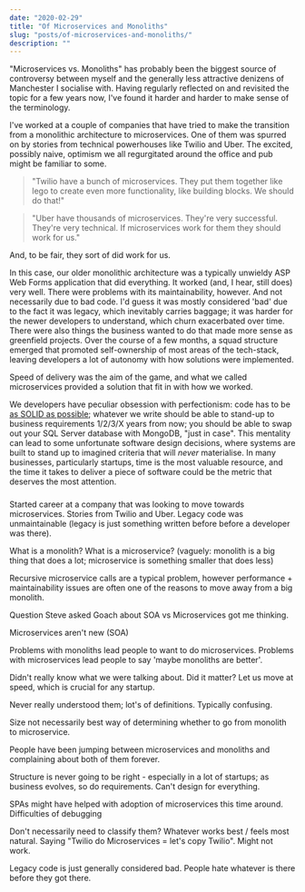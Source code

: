 ```yaml
---
date: "2020-02-29"
title: "Of Microservices and Monoliths"
slug: "posts/of-microservices-and-monoliths/"
description: ""
---
```

"Microservices vs. Monoliths" has probably been the biggest source of controversy between myself and the generally less attractive
denizens of Manchester I socialise with. Having regularly reflected on and revisited the topic for a few years now, I've
found it harder and harder to make sense of the terminology.

I've worked at a couple of companies that have tried to make the transition from a monolithic architecture to microservices.
One of them was spurred on by stories from technical powerhouses like Twilio and Uber. The excited, possibly naive,
optimism we all regurgitated around the office and pub might be familiar to some. 

>"Twilio have a bunch of microservices. They put them together like lego to create even more functionality, like building blocks. We should do that!"

>"Uber have thousands of microservices. They're very successful. They're very technical. If microservices work for them they should work for us."

And, to be fair, they sort of did work for us.

In this case, our older monolithic architecture was a typically unwieldy ASP Web Forms application that did everything. It worked (and, I hear, still does) very well.
There were problems with its maintainability, however. And not necessarily due to bad code. I'd guess it was mostly considered 'bad' due to the fact it was legacy, which
inevitably carries baggage; it was harder for the newer developers to understand, which churn exacerbated over time. There were also things
the business wanted to do that made more sense as greenfield projects. Over the course of a few months, a squad structure emerged that promoted
self-ownership of most areas of the tech-stack, leaving developers a lot of autonomy with how solutions were implemented.

Speed of delivery was the aim of the game, and what we called microservices provided a solution that fit in with how we worked.

We developers have peculiar obsession with perfectionism: code has to be [as SOLID as possible](../i-probably-dont-understand-solid-principles/);
whatever we write should be able to stand-up to business requirements 1/2/3/X years from now; you should be able to swap out
your SQL Server database with MongoDB, "just in case". This mentality can lead to some unfortunate software design decisions, where systems are
built to stand up to imagined criteria that will _never_ materialise. In many businesses, particularly startups, time is the most valuable resource, and
the time it takes to deliver a piece of software could be the metric that deserves the most attention.



###

Started career at a company that was looking to move towards microservices. Stories from Twilio and Uber.
Legacy code was unmaintainable (legacy is just something written before before a developer was there).

What is a monolith?
What is a microservice?
(vaguely: monolith is a big thing that does a lot; microservice is something smaller that does less)

Recursive microservice calls are a typical problem, however performance + maintainability issues are often one of the reasons to move away from a big monolith.

Question Steve asked Goach about SOA vs Microservices got me thinking.

Microservices aren't new (SOA)


Problems with monoliths lead people to want to do microservices.
Problems with microservices lead people to say 'maybe monoliths are better'.

Didn't really know what we were talking about. Did it matter? Let us move at speed, which is crucial for any startup.

Never really understood them; lot's of definitions. Typically confusing.

Size not necessarily best way of determining whether to go from monolith to microservice.

People have been jumping between microservices and monoliths and complaining about both of them forever.

Structure is never going to be right - especially in a lot of startups; as business evolves, so do requirements.
Can't design for everything.

SPAs might have helped with adoption of microservices this time around.
Difficulties of debugging

Don't necessarily need to classify them? Whatever works best / feels most natural. Saying "Twilio do Microservices = let's copy Twilio". Might not work.

Legacy code is just generally considered bad. People hate whatever is there before they got there.
